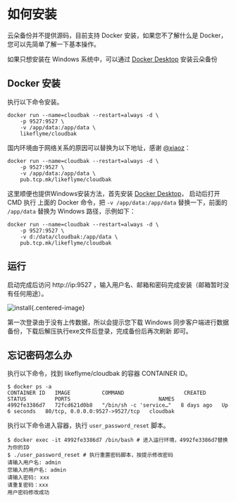# 如何安装

云朵备份并不提供源码，目前支持 Docker 安装，如果您不了解什么是 Docker，您可以先简单了解一下基本操作。

如果只想安装在 Windows 系统中，可以通过 [Docker Desktop](https://www.docker.com/products/docker-desktop/) 安装云朵备份

## Docker 安装

执行以下命令安装。

```shell
docker run --name=cloudbak --restart=always -d \
    -p 9527:9527 \
    -v /app/data:/app/data \
    likeflyme/cloudbak
```

国内环境由于网络关系的原因可以替换为以下地址，感谢 [@xiaoz](https://blog.xiaoz.org/)：
```shell
docker run --name=cloudbak --restart=always -d \
    -p 9527:9527 \
    -v /app/data:/app/data \
    pub.tcp.mk/likeflyme/cloudbak
```

这里顺便也提供Windows安装方法，首先安装 [Docker Desktop](https://www.docker.com/products/docker-desktop/)，
启动后打开 CMD 执行 上面的 Docker 命令，把 `-v /app/data:/app/data` 替换一下，前面的 `/app/data` 替换为 Windows 路径，示例如下：
```shell
docker run --name=cloudbak --restart=always -d \
    -p 9527:9527 \
    -v d:/data/cloudbak:/app/data \
    pub.tcp.mk/likeflyme/cloudbak
```

## 运行

启动完成后访问 http://ip:9527 ，输入用户名、邮箱和密码完成安装（邮箱暂时没有任何用途）。

![install](https://static.raining.top/wechat-cloud-bak/org-website/install.png){.centered-image}


第一次登录由于没有上传数据，所以会提示您下载 Windows 同步客户端进行数据备份，下载后解压执行exe文件后登录，完成备份后再次刷新
即可。

## 忘记密码怎么办

执行以下命令，找到 likeflyme/cloudbak 的容器 CONTAINER ID。

```shell
$ docker ps -a
CONTAINER ID   IMAGE          COMMAND                   CREATED      STATUS         PORTS                            NAMES
4992fe3386d7   72fcd621d0b8   "/bin/sh -c 'service…"   8 days ago   Up 6 seconds   80/tcp, 0.0.0.0:9527->9527/tcp   cloudbak
```
执行以下命令进入容器，执行 `user_password_reset` 脚本。

```shell
$ docker exec -it 4992fe3386d7 /bin/bash # 进入运行环境，4992fe3386d7替换为你的ID
$ ./user_password_reset # 执行重置密码脚本，按提示修改密码
请输入用户名: admin
您输入的用户名: admin
请输入密码: xxx
请重复密码：xxx
用户密码修改成功
```

